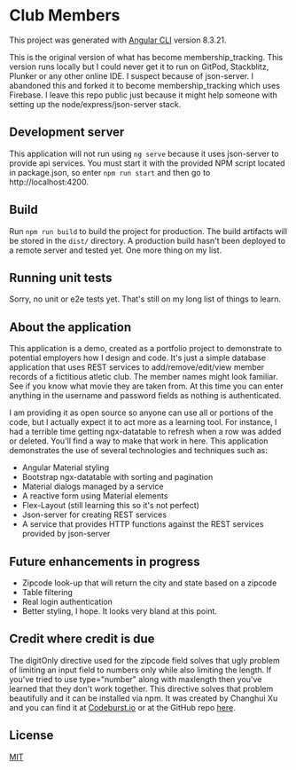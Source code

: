 # Club Members

This project was generated with [Angular CLI](https://github.com/angular/angular-cli) version 8.3.21.

This is the original version of what has become membership_tracking. This version runs locally but I could never get it to run on GitPod, Stackblitz, Plunker or any other online IDE. I suspect because of json-server. I abandoned this and forked it to become membership_tracking which uses Firebase. I leave this repo public just because it might help someone with setting up the node/express/json-server stack.

## Development server

This application will not run using `ng serve` because it uses json-server to provide api services. You must start it with the provided NPM script located in package.json, so enter `npm run start` and then go to http://localhost:4200.

## Build

Run `npm run build` to build the project for production. The build artifacts will be stored in the `dist/` directory. A production build hasn't been deployed to a remote server and tested yet. One more thing on my list.

## Running unit tests

Sorry, no unit or e2e tests yet. That's still on my long list of things to learn.

## About the application

This application is a demo, created as a portfolio project to demonstrate to potential employers how I design and code. It's just a simple database application that uses REST services to add/remove/edit/view member records of a fictitious atletic club. The member names might look familiar. See if you know what movie they are taken from. At this time you can enter anything in the username and password fields as nothing is authenticated.

I am providing it as open source so anyone can use all or portions of the code, but I actually expect it to act more as a learning tool. For instance, I had a terrible time getting ngx-datatable to refresh when a row was added or deleted. You'll find a way to make that work in here. This application demonstrates the use of several technologies and techniques such as:
* Angular Material styling
* Bootstrap ngx-datatable with sorting and pagination
* Material dialogs managed by a service
* A reactive form using Material elements
* Flex-Layout (still learning this so it's not perfect)
* Json-server for creating REST services
* A service that provides HTTP functions against the REST services provided by json-server

## Future enhancements in progress
* Zipcode look-up that will return the city and state based on a zipcode
* Table filtering
* Real login authentication
* Better styling, I hope. It looks very bland at this point.

## Credit where credit is due
The digitOnly directive used for the zipcode field solves that ugly problem of limiting an input field to numbers only while also limiting the length. If you've tried to use type="number" along with maxlength then you've learned that they don't work together. This directive solves that problem beautifully and it can be installed via npm. It was created by Changhui Xu and you can find it at [Codeburst.io](https://codeburst.io/digit-only-directive-in-angular-3db8a94d80c3) or at the GitHub repo [here](https://github.com/changhuixu/ngx-digit-only).

## License
[MIT](LICENSE)


